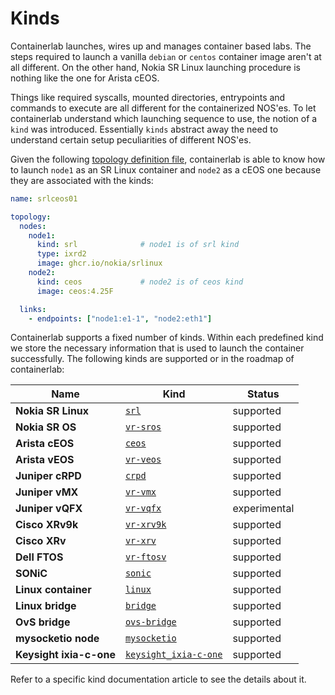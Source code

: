 # Kinds

Containerlab launches, wires up and manages container based labs. The steps required to launch a vanilla `debian` or `centos` container image aren't at all different. On the other hand, Nokia SR Linux launching procedure is nothing like the one for Arista cEOS.

Things like required syscalls, mounted directories, entrypoints and commands to execute are all different for the containerized NOS'es. To let containerlab understand which launching sequence to use, the notion of a `kind` was introduced. Essentially `kinds` abstract away the need to understand certain setup peculiarities of different NOS'es.

Given the following [topology definition file](../topo-def-file.md), containerlab is able to know how to launch `node1` as an SR Linux container and `node2` as a cEOS one because they are associated with the kinds:

```yaml
name: srlceos01

topology:
  nodes:
    node1:
      kind: srl              # node1 is of srl kind
      type: ixrd2
      image: ghcr.io/nokia/srlinux
    node2:
      kind: ceos             # node2 is of ceos kind
      image: ceos:4.25F

  links:
    - endpoints: ["node1:e1-1", "node2:eth1"]
```

Containerlab supports a fixed number of kinds. Within each predefined kind we store the necessary information that is used to launch the container successfully. The following kinds are supported or in the roadmap of containerlab:


| Name                    | Kind                                   | Status       |
| ----------------------- | -------------------------------------- | ------------ |
| **Nokia SR Linux**      | [`srl`](srl.md)                        | supported    |
| **Nokia SR OS**         | [`vr-sros`](vr-sros.md)                | supported    |
| **Arista cEOS**         | [`ceos`](ceos.md)                      | supported    |
| **Arista vEOS**         | [`vr-veos`](vr-veos.md)                | supported    |
| **Juniper cRPD**        | [`crpd`](crpd.md)                      | supported    |
| **Juniper vMX**         | [`vr-vmx`](vr-vmx.md)                  | supported    |
| **Juniper vQFX**        | [`vr-vqfx`](vr-vqfx.md)                | experimental |
| **Cisco XRv9k**         | [`vr-xrv9k`](vr-xrv9k.md)              | supported    |
| **Cisco XRv**           | [`vr-xrv`](vr-xrv.md)                  | supported    |
| **Dell FTOS**           | [`vr-ftosv`](vr-ftosv.md)              | supported    |
| **SONiC**               | [`sonic`](sonic-vs.md)                 | supported    |
| **Linux container**     | [`linux`](linux.md)                    | supported    |
| **Linux bridge**        | [`bridge`](bridge.md)                  | supported    |
| **OvS bridge**          | [`ovs-bridge`](ovs-bridge.md)          | supported    |
| **mysocketio node**     | [`mysocketio`](../published-ports.md)  | supported    |
| **Keysight ixia-c-one** | [`keysight_ixia-c-one`](ixia-c-one.md) | supported    |

Refer to a specific kind documentation article to see the details about it.